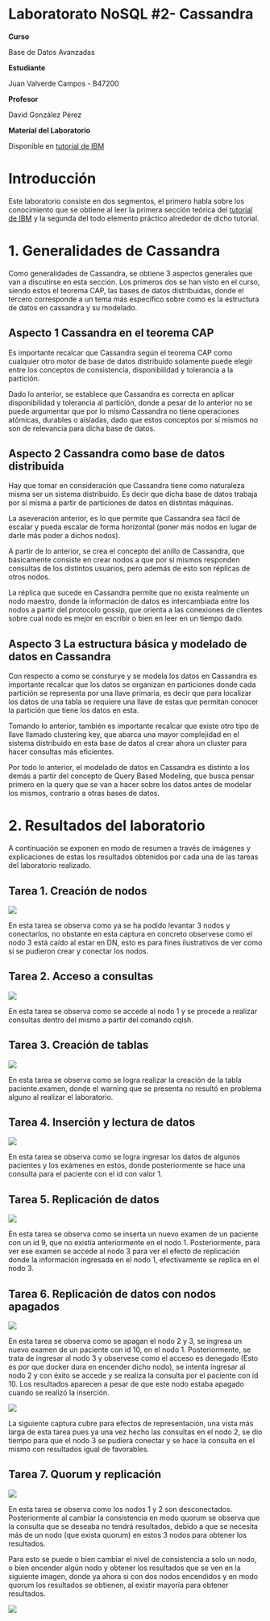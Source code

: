 # Laboratorato NoSQL #2- Cassandra
**Curso**

Base de Datos Avanzadas

**Estudiante**


Juan Valverde Campos - B47200

**Profesor**

David González Pérez

**Material del Laboratorio**

Disponible en [tutorial de IBM](https://developer.ibm.com/tutorials/ba-set-up-apache-cassandra-architecture/)

# Introducción 

Este laboratorio consiste en dos segmentos, el primero habla sobre los conocimiento que se obtiene al leer la primera sección teórica del [tutorial de IBM](https://developer.ibm.com/tutorials/ba-set-up-apache-cassandra-architecture/) y la segunda del todo elemento práctico alrededor de dicho tutorial.


# 1. Generalidades de Cassandra 

Como generalidades de Cassandra, se obtiene 3 aspectos generales que van a discutirse en esta sección. Los primeros dos se han visto en el curso, siendo estos el teorema CAP, las bases de datos distribuidas, donde el tercero corresponde a un tema más específico sobre como es la estructura de datos en cassandra y su modelado.

## Aspecto 1 Cassandra en el teorema CAP

Es importante recalcar que Cassandra según el teorema CAP como cualquier otro motor de base de datos distribuido solamente puede elegir entre los conceptos de consistencia, disponibilidad y tolerancia a la partición.

Dado lo anterior, se establece que Cassandra es correcta en aplicar disponibilidad y tolerancia al partición, donde a pesar de lo anterior no se puede argumentar que por lo mismo Cassandra no tiene operaciones atómicas, durables o aisladas, dado que estos conceptos por sí mismos no son de relevancia para dicha base de datos.

## Aspecto 2 Cassandra como base de datos distribuida

Hay que tomar en consideración que Cassandra tiene como naturaleza misma  ser un sistema distribuido. Es decir que dicha base de datos trabaja por sí misma a partir de particiones de datos en distintas máquinas.

La aseveración anterior, es lo que permite que Cassandra sea fácil de escalar y pueda escalar de forma horizontal (poner más nodos en lugar de darle más poder a dichos nodos).

A partir de lo anterior, se crea el concepto del anillo de Cassandra, que básicamente consiste en crear nodos a que por sí mismos responden consultas de los distintos usuarios, pero además de esto son réplicas de otros nodos.

La réplica que sucede en Cassandra permite que no exista realmente un nodo maestro, donde la información de datos es intercambiada entre los nodos a partir del protocolo gossip, que orienta a las conexiones de clientes sobre cual nodo es mejor en escribir o bien en leer en un tiempo dado.


## Aspecto 3 La estructura básica y modelado de datos en Cassandra

Con respecto a como se consturye y se modela los datos en Cassandra es importante recalcar que los datos se organizan en particiones donde cada partición se representa por una llave primaria, es decir que para localizar los datos de una tabla se requiere una llave de estas que permitan conocer la partición que tiene los datos en esta.

Tomando lo anterior, también es importante recalcar que existe otro tipo de llave llamado clustering key, que abarca una mayor complejidad en el sistema distribuido en esta base de datos al crear ahora un cluster para hacer consultas más eficientes.

Por todo lo anterior, el modelado de datos en Cassandra es distinto a los demás a partir del concepto de Query Based Modeling, que busca pensar primero en la query que se van a hacer sobre los datos antes de modelar los mismos, contrario a otras bases de datos.

# 2. Resultados del laboratorio 

A continuación se exponen en modo de resumen a través de imágenes y explicaciones de estas los resultados obtenidos por cada una de las tareas del laboratorio realizado.

## Tarea 1. Creación de nodos 

![](./images/1.png)


En esta tarea se observa como ya se ha podido levantar 3 nodos y conectarlos, no obstante en esta captura en concreto observese como el nodo 3 está caído al estar en DN, esto es para fines ilustrativos de ver como si se pudieron crear y conectar los nodos.

## Tarea 2. Acceso a consultas

![](./images/2.png)


En esta tarea se observa como se accede al nodo 1 y se procede a realizar consultas dentro del mismo a partir del comando cqlsh.

## Tarea 3. Creación de tablas

![](./images/3.png)

En esta tarea se observa como se logra realizar la creación de la tabla paciente.examen, donde el warning que se presenta no resultó en problema alguno al realizar el laboratorio.

## Tarea 4. Inserción y lectura de datos

![](./images/4.png)


En esta tarea se observa como se logra ingresar los datos de algunos pacientes y los exámenes en estos, donde posteriormente se hace una consulta para el paciente con el id con valor 1.

## Tarea 5. Replicación de datos

![](./images/5.png)

En esta tarea se observa como se inserta un nuevo examen de un paciente con un id 9, que no existía anteriormente en el nodo 1. Posteriormente, para ver ese examen se accede al nodo 3 para ver el efecto de replicación donde la información ingresada en el nodo 1, efectivamente se replica en el nodo 3.

## Tarea 6. Replicación de datos con nodos apagados


![](./images/6(issueEnNodo3).png)

En esta tarea se observa como se apagan el nodo 2 y 3, se ingresa un nuevo examen de un paciente con id 10, en el nodo 1. Posteriormente, se trata de ingresar al nodo 3 y observese como el acceso es denegado (Esto es por que docker dura en encender dicho nodo), se intenta ingresar al nodo 2 y con éxito se accede y se realiza la consulta por el paciente con id 10. Los resultados aparecen a pesar de que este nodo estaba apagado cuando se realizó la inserción.

![](./images/6.1(despues).png)

La siguiente captura cubre para efectos de representación, una vista más larga de esta tarea pues ya una vez hecho las consultas en el nodo 2, se dio tiempo para que el nodo 3 se pudiera conectar y se hace la consulta en el mismo con resultados igual de favorables.


## Tarea 7. Quorum y replicación 

![](./images/7.0.png)

En esta tarea se observa como los nodos 1 y 2 son desconectados. Posteriormente al cambiar la consistencia en modo quorum se observa que la consulta que se deseaba no tendrá resultados, debido a que se necesita más de un nodo (que exista quorum) en estos 3 nodos para obtener los resultados.

Para esto se puede o bien cambiar el nivel de consistencia a solo un nodo, o bien encender algún nodo y obtener los resultados que se ven en la siguiente imagen, donde ya ahora si con dos nodos encendidos y en modo quorum los resultados se obtienen, al existir mayoría para obtener resultados.

![](./images/7.1.png)
